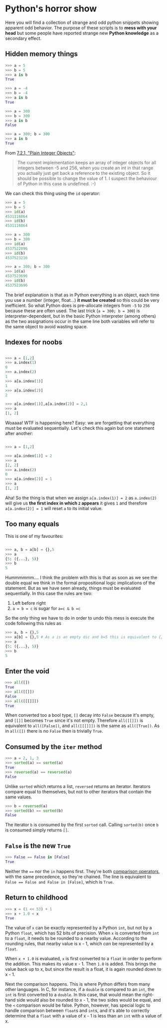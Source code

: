 Python's horror show
====================

Here you will find a collection of strange and odd python snippets showing apparent odd behavior. The purpose of these scripts is to **mess with your head** but some people have reported strange new **Python knowledge** as a secondary effect.

Hidden memory things
--------------------

```python
>>> a = 5
>>> b = 5
>>> a is b
True

>>> a = -4
>>> b = -4
>>> a is b  
True

>>> a = 300
>>> b = 300
>>> a is b
False

>>> a = 300; b = 300
>>> a is b
True
```

From [7.2.1, "Plain Integer Objects"](http://docs.python.org/c-api/int.html):
> The current implementation keeps an
> array of integer objects for all
> integers between -5 and 256, when you
> create an int in that range you
> actually just get back a reference to
> the existing object. So it should be
> possible to change the value of 1. I
> suspect the behaviour of Python in
> this case is undefined. :-)

We can check this thing using the `id` operator:
```python
>>> a = 5
>>> b = 5
>>> id(a)
4531116864
>>> id(b)
4531116864

>>> a = 300
>>> b = 300
>>> id(a)
4537522896
>>> id(b)
4537523216

>>> a = 300; b = 300
>>> id(a)
4537523696
>>> id(b)
4537523696
```

The brief explanation is that as in Python everything is an object, each time you use a number (integer, float...) **it must be created** so this could be very inefficient. So what Python does is pre-allocate integers from `-5` to `256` because these are often used. The last trick (`a = 300; b = 300`) is interpreter-dependent, but in the basic Python interpreter (among others) as the two assignations occur in the same line both variables will refer to the same object to avoid wasting space.


Indexes for noobs
--------------------

```python

>>> a = [1,2]
>>> a.index(1)
0
>>> a.index(2)
1
>>> a[a.index(1)]
1
>>> a[a.index(2)]
2

>>> a[a.index(1)],a[a.index(2)] = 2,1
>>> a
[1, 2]
```

Woaaaa! WTF is happening here? Easy: we are forgetting that everything must be evaluated sequentially. Let's check this again but one statement after another:
```python

>>> a = [1,2]

>>> a[a.index(1)] = 2
>>> a
[2, 2]
>>> a.index(2)
0
>>> a[a.index(2)] = 1
>>> a
[1, 2]
```

Aha! So the thing is that when we assign `a[a.index(1)] = 2` as `a.index(2)` will give us **the first index in which `2` appears** it gives `1` and therefore `a[a.index(2)] = 1` will reset `a` to its initial value.

Too many equals
--------------------

This is one of my favourites:

```python

>>> a, b = a[b] = {},5
>>> a
{5: ({...}, 5)}
>>> b
5
```

Hummmmmm.... I think the problem with this is that as soon as we see the double equal we think in the formal propositional logic implications of the statement. But as we have seen already, things must be evaluated sequentially. In this case the rules are two:

1. Left before right
2. `a = b = c` is sugar for `a=c & b =c`

So the only thing we have to do in order to undo this mess is execute the code following this rules as
```python
>>> a, b = {},5
>>> a[b] = {},5 # As a is an empty dic and b=5 this is equivalent to {}[5] = ({},5)
>>> a
{5: ({...}, 5)}
>>> b
5
```

Enter the void
---------------

```python
>>> all([])
True
>>> all([[]])
False
>>> all([[[]]])
True
```

When converted too a bool type, `[]` decay into `False` because it's empty, and `[[]]` becomes `True` since it's not empty. Therefore `all([[]])` is equivalent to `all([False])`, and `all([[[]]])` is the same as `all([True])`. As in `all([])` there is no `False` then is trivially `True`.

Consumed by the `iter` method
---------------------------

```python
>>> a = 2, 1, 3
>>> sorted(a) == sorted(a)
True
>>> reversed(a) == reversed(a)
False
```

Unlike `sorted` which returns a list, `reversed` returns an iterator. Iterators compare equal to themselves, but not to other iterators that contain the same values.

```python
>>> b = reversed(a)
>>> sorted(b) == sorted(b)
False
```

The iterator `b` is consumed by the first `sorted` call. Calling `sorted(b)` once `b` is consumed simply returns `[]`.

`False` is the new `True`
---------------------------
```python
>>> False == False in [False]
True
```

Neither the `==` nor the `in` happens first. They're both [comparison operators](https://docs.python.org/3.5/reference/expressions.html#comparisons), with the same precedence, so they're chained. The line is equivalent to `False == False and False in [False]`, which is `True`.

Return to childhood
---------------------------

```python
>>> x = (1 << 53) + 1
>>> x + 1.0 < x
True
```

The value of `x` can be exactly represented by a Python `int`, but not by a Python `float`, which has 52 bits of precision. When `x` is converted from `int` to a `float`, it needs to be rounded to a nearby value. According to the rounding rules, that nearby value is x - 1, which _can_ be represented by a `float`.

When `x + 1.0` is evaluated, `x` is first converted to a `float` in order to perform the addition. This makes its value x - 1. Then `1.0` is added. This brings the value back up to x, but since the result is a float, it is again rounded down to x - 1.

Next the comparison happens. This is where Python differs from many other languages. In C, for instance, if a `double` is compared to an `int`, the `int` is first converted to a `double`. In this case, that would mean the right-hand side would also be rounded to x - 1, the two sides would be equal, and the `<` comparison would be false. Python, however, has special logic to handle comparison between `float`s and `int`s, and it's able to correctly determine that a `float` with a value of x - 1 is less than an `int` with a value of x.

